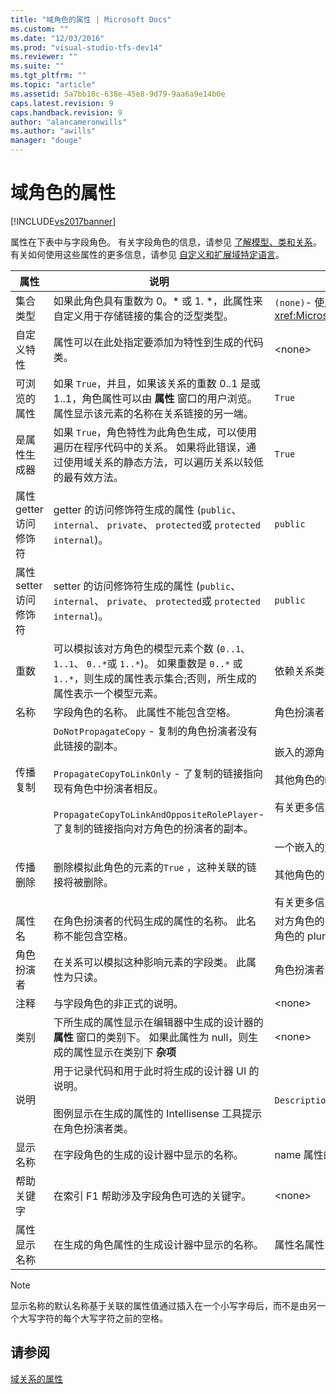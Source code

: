 ```yaml
---
title: "域角色的属性 | Microsoft Docs"
ms.custom: ""
ms.date: "12/03/2016"
ms.prod: "visual-studio-tfs-dev14"
ms.reviewer: ""
ms.suite: ""
ms.tgt_pltfrm: ""
ms.topic: "article"
ms.assetid: 5a7bb18c-638e-45e8-9d79-9aa6a9e14b0e
caps.latest.revision: 9
caps.handback.revision: 9
author: "alancameronwills"
ms.author: "awills"
manager: "douge"
---
```

# 域角色的属性
[!INCLUDE[vs2017banner](../code-quality/includes/vs2017banner.md)]

属性在下表中与字段角色。  有关字段角色的信息，请参见 [了解模型、类和关系](../modeling/understanding-models-classes-and-relationships.md)。  有关如何使用这些属性的更多信息，请参见 [自定义和扩展域特定语言](../modeling/customizing-and-extending-a-domain-specific-language.md)。  
  
|属性|说明|默认|  
|--------|--------|--------|  
|集合类型|如果此角色具有重数为 0。\* 或 1. \*，此属性来自定义用于存储链接的集合的泛型类型。|`(none)`\- 使用 <xref:Microsoft.VisualStudio.Modeling.LinkedElementCollection%601>|  
|自定义特性|属性可以在此处指定要添加为特性到生成的代码类。|\<none\>|  
|可浏览的属性|如果 `True`，并且，如果该关系的重数 0..1 是或 1..1，角色属性可以由 **属性** 窗口的用户浏览。  属性显示该元素的名称在关系链接的另一端。|`True`|  
|是属性生成器|如果 `True`，角色特性为此角色生成，可以使用遍历在程序代码中的关系。  如果将此错误，通过使用域关系的静态方法，可以遍历关系以较低的最有效方法。|`True`|  
|属性 getter 访问修饰符|getter 的访问修饰符生成的属性 \(`public`、 `internal`、 `private`、 `protected`或 `protected internal`\)。|`public`|  
|属性 setter 访问修饰符|setter 的访问修饰符生成的属性 \(`public`、 `internal`、 `private`、 `protected`或 `protected internal`\)。|`public`|  
|重数|可以模拟该对方角色的模型元素个数 \(`0..1`、 `1..1`、 `0..*`或 `1..*`\)。  如果重数是 `0..*` 或 `1..*`，则生成的属性表示集合;否则，所生成的属性表示一个模型元素。|依赖关系类型，并且这是在关系的源或目标效果。|  
|名称|字段角色的名称。  此属性不能包含空格。|角色扮演者的域类的名称此角色的。|  
|传播复制|`DoNotPropagateCopy` \- 复制的角色扮演者没有此链接的副本。<br /><br /> `PropagateCopyToLinkOnly` \- 了复制的链接指向现有角色中扮演者相反。<br /><br /> `PropagateCopyToLinkAndOppositeRolePlayer`\- 了复制的链接指向对方角色的扮演者的副本。|嵌入的源角色的`PropagateCopyToLinkAndOppositeRolePlayer` 。<br /><br /> 其他角色的`DoNotPropagateCopy` 。<br /><br /> 有关更多信息，请参见[自定义复制行为](../modeling/customizing-copy-behavior.md)|  
|传播删除|删除模拟此角色的元素的`True` ，这种关联的链接将被删除。|一个嵌入的角色的目标的`True` 。<br /><br /> 其他角色的`False` 。<br /><br /> 有关更多信息，请参见 [自定义删除行为](../modeling/customizing-deletion-behavior.md)。|  
|属性名|在角色扮演者的代码生成的属性的名称。  此名称不能包含空格。|对方角色的，则此角色具有零到一个或一个对的重数的名称;否则，对方角色的 pluralized 名称。|  
|角色扮演者|在关系可以模拟这种影响元素的字段类。  此属性为只读。|角色扮演者的域类此角色的。|  
|注释|与字段角色的非正式的说明。|\<none\>|  
|类别|下所生成的属性显示在编辑器中生成的设计器的 **属性** 窗口的类别下。  如果此属性为 null，则生成的属性显示在类别下 **杂项**|\<none\>|  
|说明|用于记录代码和用于此时将生成的设计器 UI 的说明。<br /><br /> 图例显示在生成的属性的 Intellisense 工具提示在角色扮演者类。|`Description for` *角色的全名*|  
|显示名称|在字段角色的生成的设计器中显示的名称。|name 属性的调整的值。|  
|帮助关键字|在索引 F1 帮助涉及字段角色可选的关键字。|\<none\>|  
|属性显示名称|在生成的角色属性的生成设计器中显示的名称。|属性名属性的调整的值。|  
  
> [!NOTE]
>  显示名称的默认名称基于关联的属性值通过插入在一个小写字母后，而不是由另一个大写字符的每个大写字符之前的空格。  
  
## 请参阅  
 [域关系的属性](../modeling/properties-of-domain-relationships.md)
